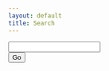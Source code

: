 ```yaml
---
layout: default
title: Search
---
```


<script>
  function SearchThisSite()
  {
    var url="https://www.bing.com/search?q=site%3A{{ site.url }}+" + document.getElementById("url").value;
    location.href=url;
    return false;
  }
</script>

<form onsubmit="return SearchThisSite();">
  <div class="search-form-container">
    <div class="search-input-container">
      <input class="search-input" type="text" name="url" id="url" />
    </div>
    <div class="search-submit-container">
      <input class="search-submit" type="submit" value="Go" />
    </div>
  </div>
</form>